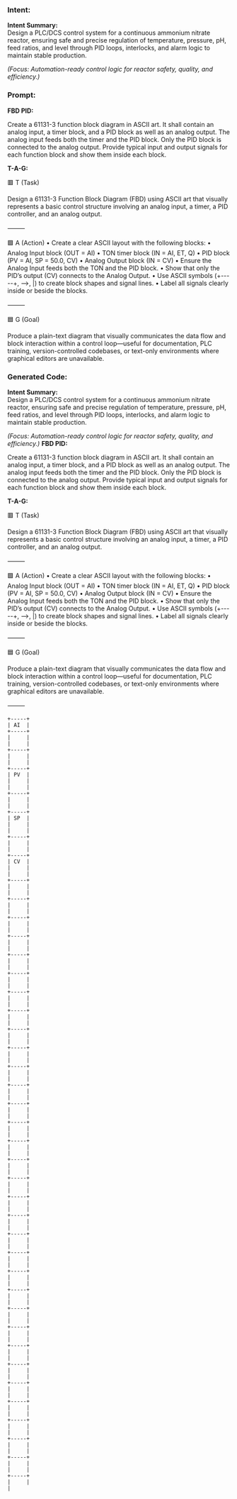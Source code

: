 ### Intent:
**Intent Summary:**  
Design a PLC/DCS control system for a continuous ammonium nitrate reactor, ensuring safe and precise regulation of temperature, pressure, pH, feed ratios, and level through PID loops, interlocks, and alarm logic to maintain stable production.  

*(Focus: Automation-ready control logic for reactor safety, quality, and efficiency.)*

### Prompt:
**FBD PID:**

Create a 61131-3 function block diagram in ASCII art. It shall contain an analog input, a timer block, and a PID block as well as an analog output. The analog input feeds both the timer and the PID block. Only the PID block is connected to the analog output. Provide typical input and output signals for each function block and show them inside each block.

**T-A-G:**

🟥 T (Task)

Design a 61131-3 Function Block Diagram (FBD) using ASCII art that visually represents a basic control structure involving an analog input, a timer, a PID controller, and an analog output.

⸻

🟩 A (Action)
	•	Create a clear ASCII layout with the following blocks:
	•	Analog Input block (OUT = AI)
	•	TON timer block (IN = AI, ET, Q)
	•	PID block (PV = AI, SP = 50.0, CV)
	•	Analog Output block (IN = CV)
	•	Ensure the Analog Input feeds both the TON and the PID block.
	•	Show that only the PID’s output (CV) connects to the Analog Output.
	•	Use ASCII symbols (+-----+, -->, |) to create block shapes and signal lines.
	•	Label all signals clearly inside or beside the blocks.

⸻

🟦 G (Goal)

Produce a plain-text diagram that visually communicates the data flow and block interaction within a control loop—useful for documentation, PLC training, version-controlled codebases, or text-only environments where graphical editors are unavailable.

### Generated Code:
**Intent Summary:**  
Design a PLC/DCS control system for a continuous ammonium nitrate reactor, ensuring safe and precise regulation of temperature, pressure, pH, feed ratios, and level through PID loops, interlocks, and alarm logic to maintain stable production.  

*(Focus: Automation-ready control logic for reactor safety, quality, and efficiency.)*
**FBD PID:**

Create a 61131-3 function block diagram in ASCII art. It shall contain an analog input, a timer block, and a PID block as well as an analog output. The analog input feeds both the timer and the PID block. Only the PID block is connected to the analog output. Provide typical input and output signals for each function block and show them inside each block.

**T-A-G:**

🟥 T (Task)

Design a 61131-3 Function Block Diagram (FBD) using ASCII art that visually represents a basic control structure involving an analog input, a timer, a PID controller, and an analog output.

⸻

🟩 A (Action)
	•	Create a clear ASCII layout with the following blocks:
	•	Analog Input block (OUT = AI)
	•	TON timer block (IN = AI, ET, Q)
	•	PID block (PV = AI, SP = 50.0, CV)
	•	Analog Output block (IN = CV)
	•	Ensure the Analog Input feeds both the TON and the PID block.
	•	Show that only the PID’s output (CV) connects to the Analog Output.
	•	Use ASCII symbols (+-----+, -->, |) to create block shapes and signal lines.
	•	Label all signals clearly inside or beside the blocks.

⸻

🟦 G (Goal)

Produce a plain-text diagram that visually communicates the data flow and block interaction within a control loop—useful for documentation, PLC training, version-controlled codebases, or text-only environments where graphical editors are unavailable.

⸻

```
+-----+
| AI  |
+-----+
|     |
|     |
+-----+
|     |
|     |
+-----+
| PV  |
|     |
|     |
+-----+
|     |
|     |
+-----+
| SP  |
|     |
|     |
+-----+
|     |
|     |
+-----+
| CV  |
|     |
|     |
+-----+
|     |
|     |
+-----+
|     |
|     |
+-----+
|     |
|     |
+-----+
|     |
|     |
+-----+
|     |
|     |
+-----+
|     |
|     |
+-----+
|     |
|     |
+-----+
|     |
|     |
+-----+
|     |
|     |
+-----+
|     |
|     |
+-----+
|     |
|     |
+-----+
|     |
|     |
+-----+
|     |
|     |
+-----+
|     |
|     |
+-----+
|     |
|     |
+-----+
|     |
|     |
+-----+
|     |
|     |
+-----+
|     |
|     |
+-----+
|     |
|     |
+-----+
|     |
|     |
+-----+
|     |
|     |
+-----+
|     |
|     |
+-----+
|     |
|     |
+-----+
|     |
|     |
+-----+
|     |
|     |
+-----+
|     |
|     |
+-----+
|     |
|     |
+-----+
|     |
|     |
+-----+
|     |
|     |
+-----+
|     |
|     |
+-----+
|     |
|     |
+-----+
|     |
|     |
+-----+
|     |
|
